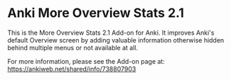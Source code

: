# Anki More Overview Stats 2.1

This is the More Overview Stats 2.1 Add-on for Anki.
It improves Anki's default Overview screen by adding valuable information otherwise hidden behind multiple menus or not available at all.

For more information, please see the Add-on page at: https://ankiweb.net/shared/info/738807903
